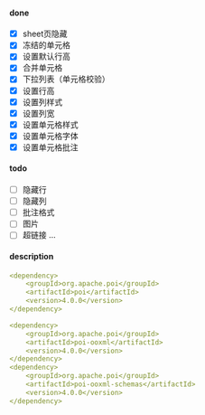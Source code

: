#### done
- [x] sheet页隐藏
- [x] 冻结的单元格
- [x] 设置默认行高
- [x] 合并单元格
- [x] 下拉列表（单元格校验）
- [x] 设置行高
- [x] 设置列样式
- [x] 设置列宽
- [x] 设置单元格样式
- [x] 设置单元格字体
- [x] 设置单元格批注

#### todo
- [ ] 隐藏行
- [ ] 隐藏列
- [ ] 批注格式
- [ ] 图片
- [ ] 超链接
...

#### description
```yaml
<dependency>
    <groupId>org.apache.poi</groupId>
    <artifactId>poi</artifactId>
    <version>4.0.0</version>
</dependency>

<dependency>
    <groupId>org.apache.poi</groupId>
    <artifactId>poi-ooxml</artifactId>
    <version>4.0.0</version>
</dependency>
<dependency>
    <groupId>org.apache.poi</groupId>
    <artifactId>poi-ooxml-schemas</artifactId>
    <version>4.0.0</version>
</dependency>
```
